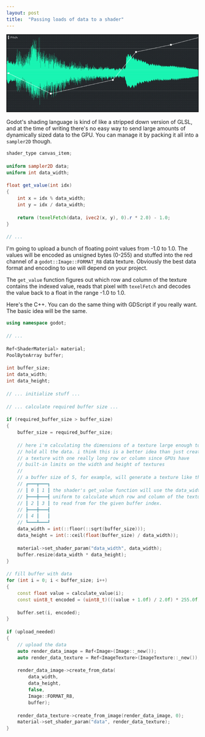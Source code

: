 ```yaml
---
layout: post
title:  "Passing loads of data to a shader"
---
```

![waveform](/assets/waveform_pitch_editing.png)

Godot's shading language is kind of like a stripped down version of GLSL, and at the time of writing there's no easy way to send large amounts of dynamically sized data to the GPU. You can manage it by packing it all into a `sampler2D` though.

```glsl
shader_type canvas_item;

uniform sampler2D data;
uniform int data_width;

float get_value(int idx)
{
    int x = idx % data_width;
    int y = idx / data_width;

    return (texelFetch(data, ivec2(x, y), 0).r * 2.0) - 1.0;
}

// ...
```
I'm going to upload a bunch of floating point values from -1.0 to 1.0. The values will be encoded as unsigned bytes (0-255) and stuffed into the red channel of a `godot::Image::FORMAT_R8` data texture. Obviously the best data format and encoding to use will depend on your project.

The `get_value` function figures out which row and column of the texture contains the indexed value, reads that pixel with `texelFetch` and decodes the value back to a float in the range -1.0 to 1.0.

Here's the C++. You can do the same thing with GDScript if you really want. The basic idea will be the same.

```c++
using namespace godot;

// ...

Ref<ShaderMaterial> material;
PoolByteArray buffer;

int buffer_size;
int data_width;
int data_height;

// ... initialize stuff ...

// ... calculate required buffer size ...

if (required_buffer_size > buffer_size)
{
    buffer_size = required_buffer_size;

    // here i'm calculating the dimensions of a texture large enough to
    // hold all the data. i think this is a better idea than just creating
    // a texture with one really long row or column since GPUs have
    // built-in limits on the width and height of textures
    //
    // a buffer size of 5, for example, will generate a texture like this:
    // ┏━━━┳━━━┓
    // ┃ 0 ┃ 1 ┃ the shader's get_value function will use the data_width
    // ┣━━━╋━━━┫ uniform to calculate which row and column of the texture
    // ┃ 2 ┃ 3 ┃ to read from for the given buffer index.
    // ┣━━━╋━━━┫
    // ┃ 4 ┃   ┃
    // ┗━━━┻━━━┛
    data_width = int(::floor(::sqrt(buffer_size)));
    data_height = int(::ceil(float(buffer_size) / data_width));

    material->set_shader_param("data_width", data_width);
    buffer.resize(data_width * data_height);
}

// fill buffer with data
for (int i = 0; i < buffer_size; i++)
{
    const float value = calculate_value(i);
    const uint8_t encoded = (uint8_t)(((value + 1.0f) / 2.0f) * 255.0f);

    buffer.set(i, encoded);
}

if (upload_needed)
{
    // upload the data
    auto render_data_image = Ref<Image>(Image::_new());
    auto render_data_texture = Ref<ImageTexture>(ImageTexture::_new());

    render_data_image->create_from_data(
        data_width,
        data_height,
        false,
        Image::FORMAT_R8,
        buffer);
    
    render_data_texture->create_from_image(render_data_image, 0);
    material->set_shader_param("data", render_data_texture);
}
```